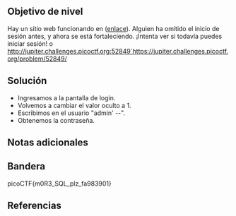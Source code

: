 ## Objetivo de nivel
Hay un sitio web funcionando en ([enlace](https://jupiter.challenges.picoctf.org/problem/52849/)). Alguien ha omitido el inicio de sesión antes, y ahora se está fortaleciendo. ¡Intenta ver si todavía puedes iniciar sesión! o http://jupiter.challenges.picoctf.org:52849`https://jupiter.challenges.picoctf.org/problem/52849/

## Solución
- Ingresamos a la pantalla de login.
- Volvemos a cambiar el valor oculto a 1.
- Escribimos en el usuario "admin' --".
- Obtenemos la contraseña.
## Notas adicionales


## Bandera
picoCTF{m0R3_SQL_plz_fa983901}

## Referencias

